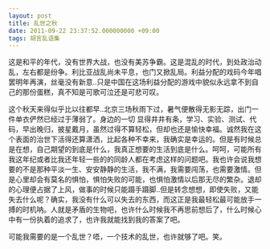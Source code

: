 ```yaml
---
layout: post
title: 乱世之秋
date: 2011-09-22 23:37:52.000000000 +09:00
tags: 胡言乱语集
---
```

这是和平的年代，没有世界大战，也没有美苏争霸。这是混乱的时代，到处政治动乱，左右都是纷争。利比亚战乱尚未平息，也门又掀乱局。利益分配的戏码今年唱罢明年再演，丝毫没有新意..只是中国在这场利益分配的游戏中貌似永远拿不到自己的那份蛋糕，真不知是可歌可泣还是可悲可叹。

这个秋天来得似乎比以往都早..北京三场秋雨下过，暑气便散得无影无踪，出门一件单衣俨然已经过于薄弱了。身边的一切<!--more--> 显得井井有条，学习、实验、测试、代码，早出晚归，披星戴月，虽然过得不算轻松，但却也还是愉快幸福。诚然我在这个表面的治世下活得还算潇洒，比起各种不幸来，我确实是幸运的。但是有时候总是在想，自己期望的到底是什么，我真正想要的生活到底是什么。呵呵，可能所有我这年纪或者比我还年轻一些的的同龄人都在考虑这样的问题吧。我也许会说我想要的不是那种平淡一生、安安静静的生活，我不满，我需要闯荡，也需要激情。但是心里却会有莫名的惧怕，惧怕失败的可能，也惧怕激情以后那无尽的繁杂。退却的心理便占据了上风，做事的时候只能蹑手蹑脚..但是转念想想，即使失败，又能失去什么呢？确实，我没有什么可以失去的东西，而这正是我最轻松最可能放手一搏的时机呐。人就是矛盾的生物吧，也许什么时候我不再思前想后了，什么时候心中有一份执着的追求了，也许我就能找到我的答案了吧。

可能我需要的是一个乱世？唔，一个技术的乱世，也许就够了吧。笑。
